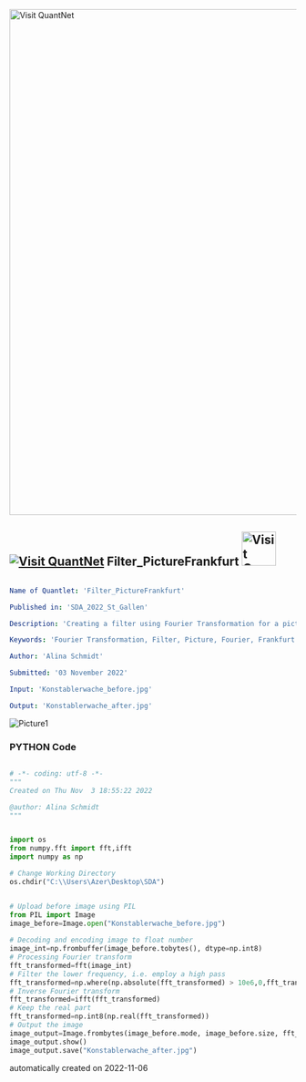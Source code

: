 [<img src="https://github.com/QuantLet/Styleguide-and-FAQ/blob/master/pictures/banner.png" width="888" alt="Visit QuantNet">](http://quantlet.de/)

## [<img src="https://github.com/QuantLet/Styleguide-and-FAQ/blob/master/pictures/qloqo.png" alt="Visit QuantNet">](http://quantlet.de/) **Filter_PictureFrankfurt** [<img src="https://github.com/QuantLet/Styleguide-and-FAQ/blob/master/pictures/QN2.png" width="60" alt="Visit QuantNet 2.0">](http://quantlet.de/)

```yaml

Name of Quantlet: 'Filter_PictureFrankfurt'

Published in: 'SDA_2022_St_Gallen'

Description: 'Creating a filter using Fourier Transformation for a picture of the station Konstablerwache in Frankfurt'

Keywords: 'Fourier Transformation, Filter, Picture, Fourier, Frankfurt'

Author: 'Alina Schmidt'

Submitted: '03 November 2022'

Input: 'Konstablerwache_before.jpg'

Output: 'Konstablerwache_after.jpg'


```

![Picture1](Konstablerwache_after.jpg)

### PYTHON Code
```python

# -*- coding: utf-8 -*-
"""
Created on Thu Nov  3 18:55:22 2022

@author: Alina Schmidt
"""


import os
from numpy.fft import fft,ifft
import numpy as np

# Change Working Directory
os.chdir("C:\\Users\Azer\Desktop\SDA")


# Upload before image using PIL
from PIL import Image
image_before=Image.open("Konstablerwache_before.jpg")
    
# Decoding and encoding image to float number
image_int=np.frombuffer(image_before.tobytes(), dtype=np.int8)
# Processing Fourier transform
fft_transformed=fft(image_int)
# Filter the lower frequency, i.e. employ a high pass
fft_transformed=np.where(np.absolute(fft_transformed) > 10e6,0,fft_transformed)
# Inverse Fourier transform
fft_transformed=ifft(fft_transformed)
# Keep the real part
fft_transformed=np.int8(np.real(fft_transformed))
# Output the image
image_output=Image.frombytes(image_before.mode, image_before.size, fft_transformed)
image_output.show()
image_output.save("Konstablerwache_after.jpg")

```

automatically created on 2022-11-06